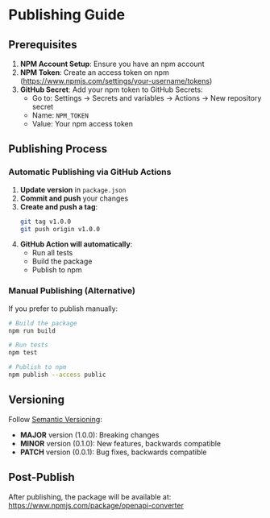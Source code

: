 # Publishing Guide

## Prerequisites

1. **NPM Account Setup**: Ensure you have an npm account
2. **NPM Token**: Create an access token on npm (https://www.npmjs.com/settings/your-username/tokens)
3. **GitHub Secret**: Add your npm token to GitHub Secrets:
   - Go to: Settings → Secrets and variables → Actions → New repository secret
   - Name: `NPM_TOKEN`
   - Value: Your npm access token

## Publishing Process

### Automatic Publishing via GitHub Actions

1. **Update version** in `package.json`
2. **Commit and push** your changes
3. **Create and push a tag**:
   ```bash
   git tag v1.0.0
   git push origin v1.0.0
   ```
4. **GitHub Action will automatically**:
   - Run all tests
   - Build the package
   - Publish to npm

### Manual Publishing (Alternative)

If you prefer to publish manually:

```bash
# Build the package
npm run build

# Run tests
npm test

# Publish to npm
npm publish --access public
```

## Versioning

Follow [Semantic Versioning](https://semver.org/):
- **MAJOR** version (1.0.0): Breaking changes
- **MINOR** version (0.1.0): New features, backwards compatible
- **PATCH** version (0.0.1): Bug fixes, backwards compatible

## Post-Publish

After publishing, the package will be available at:
https://www.npmjs.com/package/openapi-converter
